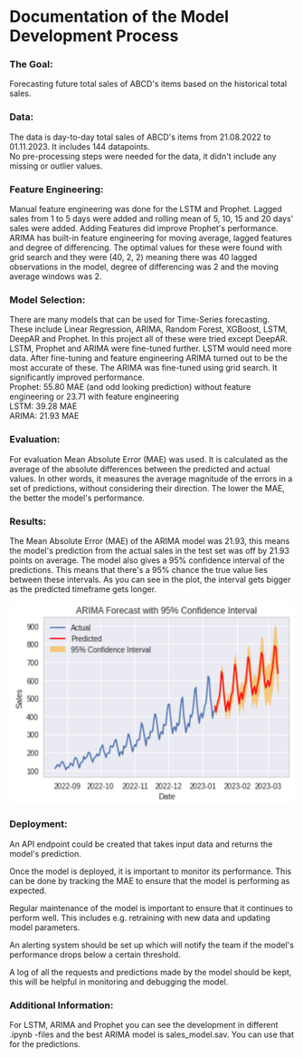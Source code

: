 # Documentation of the Model Development Process

### The Goal:
Forecasting future total sales of ABCD's items based on the historical total sales.

### Data:  
The data is day-to-day total sales of ABCD's items from 21.08.2022 to 01.11.2023. It includes 144 datapoints.  
No pre-processing steps were needed for the data, it didn't include any missing or outlier values.  

### Feature Engineering:  
Manual feature engineering was done for the LSTM and Prophet. Lagged sales from 1 to 5 days were added and rolling mean of 5, 10, 15 and 20 days' sales were added. Adding Features did improve Prophet's performance. ARIMA has built-in feature engineering for moving average, lagged features and degree of differencing. The optimal values for these were found with grid search and they were (40, 2, 2) meaning there was 40 lagged observations in the model, degree of differencing was 2 and the moving average windows was 2.

### Model Selection:
There are many models that can be used for Time-Series forecasting. These include Linear Regression, ARIMA, Random Forest, XGBoost,
LSTM, DeepAR and Prophet. In this project all of these were tried except DeepAR. LSTM, Prophet and ARIMA were fine-tuned further. LSTM would need more data. After fine-tuning and feature engineering ARIMA turned out to be the most accurate of these. The ARIMA was fine-tuned using grid search. It significantly improved performance.  
Prophet: 55.80 MAE (and odd looking prediction) without feature engineering or 23.71 with feature engineering  
LSTM: 39.28 MAE  
ARIMA: 21.93 MAE  

### Evaluation:
For evaluation Mean Absolute Error (MAE) was used. It is calculated as the average of the absolute differences between the predicted and actual values. In other words, it measures the average magnitude of the errors in a set of predictions, without considering their direction. The lower the MAE, the better the model's performance.

### Results:
The Mean Absolute Error (MAE) of the ARIMA model was 21.93, this means the model's prediction from the actual sales in the test set was off by 21.93 points on average. The model also gives a 95% confidence interval of the predictions. This means that there's a 95% chance the true value lies between these intervals. As you can see in the plot, the interval gets bigger as the predicted timeframe gets longer.

![Predictions](best_model_lineplot.png)

### Deployment:
An API endpoint could be created that takes input data and returns the model's prediction.

Once the model is deployed, it is important to monitor its performance. This can be done by tracking the MAE to ensure that the model is performing as expected.

Regular maintenance of the model is important to ensure that it continues to perform well. This includes e.g. retraining with new data and updating model parameters.

An alerting system should be set up which will notify the team if the model's performance drops below a certain threshold.

A log of all the requests and predictions made by the model should be kept, this will be helpful in monitoring and debugging the model.

### Additional Information:
For LSTM, ARIMA and Prophet you can see the development in different .ipynb -files and the best ARIMA model is sales_model.sav. You can use that for the predictions.
